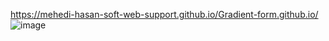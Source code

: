 https://mehedi-hasan-soft-web-support.github.io/Gradient-form.github.io/
![image](https://github.com/user-attachments/assets/d0aae18a-a3d3-47f5-8892-1de6a229c6f5)

